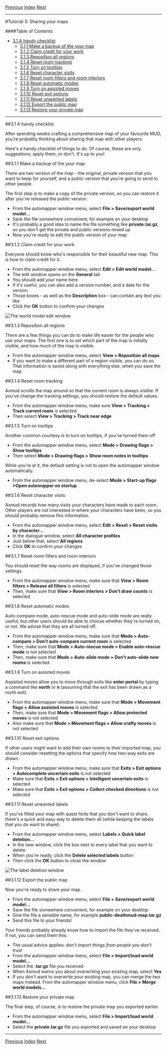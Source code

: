 [Previous](tut02.html) [Index](index.html) [Next](tut04.html)

---

#Tutorial 3: Sharing your maps

####Table of Contents

* [3.1 A handy checklist](#3.1)
    * [3.1.1 Make a backup of the your map](#3.1.1)
    * [3.1.2 Claim credit for your work](#3.1.2)
    * [3.1.3 Reposition all regions](#3.1.3)
    * [3.1.4 Reset room tracking](#3.1.4)
    * [3.1.5 Turn on tooltips](#3.1.5)
    * [3.1.6 Reset character visits](#3.1.6)
    * [3.1.7 Reset room filters and room interiors](#3.1.7)
    * [3.1.8 Reset automatic modes](#3.1.8)
    * [3.1.9 Turn on assisted moves](#3.1.9)
    * [3.1.10 Reset exit options](#3.1.10)
    * [3.1.11 Reset unwanted labels](#3.1.11)
    * [3.1.12 Export the public map](#3.1.12)
    * [3.1.13 Restore your private map](#3.1.13)

---

##<a name="3.1">3.1 A handy checklist</a>

After spending weeks crafting a comprehensive map of your favourite MUD, you're probably thinking about sharing that map with other players. 

Here's a handy checklist of things to do. Of course, these are only suggestions; apply them, or don't. It's up to you!

##<a name="3.1.1">3.1.1 Make a backup of the your map</a>

There are two version of the map - the original, private version that you want to keep for yourself, and a public version that you're going to send to other people.

The first step is to make a copy of the private version, so you can restore it after you've released the public version.

* From the automapper window menu, select **File > Save/export world model...**
* Save the file somewhere convenient, for example on your desktop
* It's probably a good idea to name the file something like **private.tar.gz**, so you don't get the private and public versions mixed up
* Now you're ready to edit the public version of your map

##<a name="3.1.2">3.1.2 Claim credit for your work</a>

Everyone should know who's responsible for their beautiful new map. This is how to claim credit for it.

* From the automapper window menu, select **Edit > Edit world model...**
* The edit window opens on the **General** tab
* You should add your name here
* If it's useful, you can also add a version number, and a date for the version
* Those boxes - as well as the **Description** box - can contain any text you like
* Click the **OK** button to confirm your changes

![The world model edit window](img/tut03/edit_model.png)

##<a name="3.1.3">3.1.3 Reposition all regions</a>

There are a few things you can do to make life easier for the people who use your maps. The first one is to set which part of the map is initially visible, and how much of the map is visible.

* From the automapper window menu, select **View > Reposition all maps**
* If you want to make a different part of a region visible, you can do so. That information is saved along with everything else, when you save the map

##<a name="3.1.4">3.1.4 Reset room tracking</a>

Axmud scrolls the map around so that the current room is always visible. If you've change the tracking settings, you should restore the default values.

* From the automapper window menu, make sure **View > Tracking > Track current room** is selected
* Then select **View > Tracking > Track near edge**

##<a name="3.1.5">3.1.5 Turn on tooltips</a>

Another common courtesy is to turn on tooltips, if you've turned them off

* From the automapper window menu, select **Mode > Drawing flags > Show tooltips**
* Then select **Mode > Drawing flags > Show room notes in tooltips**

While you're at it, the default setting is not to open the automapper window automatically.

* From the automapper window menu, de-select **Mode > Start-up flags >Open automapper on startup**

##<a name="3.1.6">3.1.6 Reset character visits</a>

Axmud records how many visits your characters have made to each room. Other players are not interested in where your characters have been, so you should probably remove this information.

* From the automapper window menu, select **Edit > Reset > Reset visits by character...**
* In the dialogue window, select **All character profiles**
* Just below that, select **All regions**
* Click **OK** to confirm your changes

##<a name="3.1.7">3.1.7 Reset room filters and room interiors</a>

You should reset the way rooms are displayed, if you've changed those settings.

* From the automapper window menu, make sure that **View > Room filters > Release all filters** is selected
* Then, make sure that **View > Room interiors > Don't draw counts** is selected

##<a name="3.1.8">3.1.8 Reset automatic modes</a>

Auto-compare mode, auto-rescue mode and auto-slide mode are really useful, but other users should be able to choose whether they're turned on, or not. We advise that they are all turned off.

* From the automapper window menu, make sure that **Mode > Auto-compare > Don't auto-compare current room** is selected
* Then, make sure that **Mode > Auto-rescue mode > Enable auto-rescue mode** is not selected
* Then, make sure that **Mode > Auto-slide mode > Don't auto-slide new rooms** is selected

##<a name="3.1.9">3.1.9 Turn on assisted moves</a>

Assisted moves allow you to move through exits like **enter portal** by typing a command like **north** or **n** (assuming that the exit has been drawn as a north exit).

* From the automapper window menu, make sure that **Mode > Movement flags > Allow assisted moves** is selected
* Then, make sure that **Mode > Movement flags > Allow protected moves** is not selected
* Also make sure that **Mode > Movement flags > Allow crafty moves** is not selected

##<a name="3.1.10">3.1.10 Reset exit options</a>

If other users might want to add their own rooms to their imported map, you should consider resetting the options that specify how two-way exits are drawn. 

* From the automapper window menu, make sure that **Exits > Exit options > Autocomplete uncertain exits** is not selected
* Make sure that **Exits > Exit options > Intelligent uncertain exits** is selected
* Make sure that **Exits > Exit options > Collect checked directions** is not selected

##<a name="3.1.11">3.1.11 Reset unwanted labels</a>

If you've filled your map with quest hints that you don't want to share, there's a quick and easy way to delete them all (while keeping the labels that you do want to share).

* From the automapper window menu, select **Labels > Quick label deletion...**
* In the new window, click the box next to every label that you want to delete
* When you're ready, click the **Delete selected labels** button
* Then click the **OK** button to close the window

![The label deletion window](img/tut03/label_window.png)

##<a name="3.1.12">3.1.12 Export the public map</a>

Now you're ready to share your map.

* From the automapper window menu, select **File > Save/export world model...**
* Save the file somewhere convenient, for example on your desktop
* Give the file a sensible name, for example **public-deathmud-map.tar.gz**
* Send this file to your friends!

Your friends probably already know how to import the file they've received. If not, you can send them this:

* The usual advice applies: *don't import things from people you don't trust*
* From the automapper window menu, select **File > Import/load world model...**
* Select the **.tar.gz** file you received
* When Axmud warns you about overwriting your existing map, select **Yes**
* If you don't want to overwrite your existing map, you can merge the two maps instead. From the automapper window menu, click **File > Merge world models...**

##<a name="3.1.13">3.1.13 Restore your private map</a>

The final step, of course, is to restore the private map you exported earlier.

* From the automapper window menu, select **File > Import/load world model...**
* Select the **private.tar.gz** file you exported and saved on your desktop

---

[Previous](tut02.html) [Index](index.html) [Next](tut04.html)

